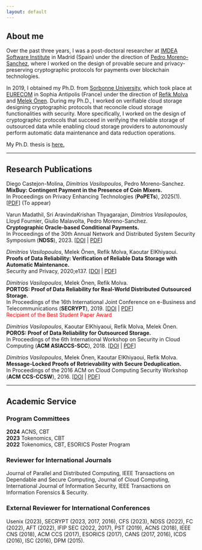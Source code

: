 ```yaml
---
layout: default
---
```


## About me

Over the past three years, I was a post-doctoral researcher at [IMDEA Software Institute](https://software.imdea.org/) in Madrid (Spain) under the direction of [Pedro Moreno-Sanchez](https://software.imdea.org/~pedro.moreno/), where I worked on the design of provable secure and privacy-preserving cryptographic protocols for payments over blockchain technologies.

In 2019, I obtained my Ph.D. from [Sorbonne University](https://www.sorbonne-universite.fr/en), which took place at [EURECOM](https://www.eurecom.fr/) in Sophia Antipolis (France) under the direction of [Refik Molva](https://www.eurecom.fr/en/people/molva-refik) and [Melek Önen](https://www.eurecom.fr/en/people/onen-melek). During my Ph.D., I worked on verifiable cloud storage designing cryptographic protocols that reconcile cloud storage functionalities with security. More specifically, I worked on the design of cryptographic protocols that succeed in verifying the reliable storage of outsourced data while enabling cloud storage providers to autonomously perform automatic data maintenance and data reduction operations.

My Ph.D. thesis is [here.](https://tel.archives-ouvertes.fr/tel-03010491)

* * *

## Research Publications

Diego Castejon-Molina, _Dimitrios Vasilopoulos_, Pedro Moreno-Sanchez.\
**MixBuy: Contingent Payment in the Presence of Coin Mixers.**\
In Proceedings on Privacy Enhancing Technologies (**PoPETs**), 2025(1). [[PDF](https://eprint.iacr.org/2024/953.pdf)] (To appear)

Varun Madathil, Sri AravindaKrishan Thyagarajan, _Dimitrios Vasilopoulos_, Lloyd Fournier, Giulio Malavolta, Pedro Moreno-Sanchez.\
**Cryptographic Oracle-based Conditional Payments.**\
In Proceedings of the 30th Annual Network and Distributed System Security Symposium (**NDSS**), 2023. [[DOI](https://doi.org/10.14722/ndss.2023.24024) | [PDF](https://eprint.iacr.org/2022/499.pdf)]

_Dimitrios Vasilopoulos_, Melek Önen, Refik Molva, Kaoutar ElKhiyaoui.\
**Proofs of Data Reliability: Verification of Reliable Data Storage with Automatic Maintenance.**\
Security and Privacy, 2020;e137. [[DOI](https://doi.org/10.1002/spy2.137) | [PDF](./docs/proofs-of-data-reliability.pdf)]

_Dimitrios Vasilopoulos_, Melek Önen, Refik Molva.\
**PORTOS: Proof of Data Reliability for Real-World Distributed Outsourced Storage.**\
In Proceedings of the 16th International Joint Conference on e-Business and Telecommunications (**SECRYPT**), 2019. [[DOI](https://doi.org/10.5220/0007927301730186) | [PDF](./docs/portos.pdf)]\
<span style="color:red;">    Recipient of the Best Student Paper Award</span>

_Dimitrios Vasilopoulos_, Kaoutar ElKhiyaoui, Refik Molva, Melek Önen.\
**POROS: Proof of Data Reliability for Outsourced Storage.**\
In Proceedings of the 6th International Workshop on Security in Cloud Computing (**ACM ASIACCS-SCC**), 2018. [[DOI](https://doi.org/10.1145/3201595.3201600) | [PDF](./docs/poros.pdf)]

_Dimitrios Vasilopoulos_, Melek Önen, Kaoutar ElKhiyaoui, Refik Molva.\
**Message-Locked Proofs of Retrievability with Secure Deduplication.**\
In Proceedings of the 2016 ACM on Cloud Computing Security Workshop (**ACM CCS-CCSW**), 2016. [[DOI](https://doi.org/10.1145/2996429.2996433) | [PDF](./docs/ml-por.pdf)]

* * *

## Academic Service

### Program Committees

**2024**  ACNS, CBT\
**2023**  Tokenomics, CBT\
**2022**  Tokenomics, CBT, ESORICS Poster Program

### Reviewer for International Journals

Journal of Parallel and Distributed Computing, IEEE Transactions on Dependable and Secure Computing, Journal of Cloud Computing, International Journal of Information Security, IEEE Transactions on Information Forensics & Security.

### External Reviewer for International Conferences

Usenix (2023), SECRYPT (2023, 2017, 2016), CFS (2023), NDSS (2022), FC (2022), AFT (2022), IFIP SEC (2022, 2017), PST (2019), ACNS (2018), IEEE CNS (2018), ACM CCS (2017), ESORICS (2017), CANS (2017, 2016), ICDS (2016), ISC (2016), DPM (2015).
